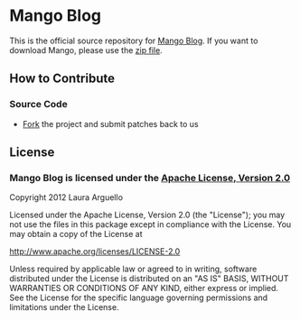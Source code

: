 # Mango Blog

This is the official source repository for [Mango Blog](http://www.mangoblog.org).
If you want to download Mango, please use the [zip file](http://mangoblog.riaforge.org/index.cfm?event=action.download).

## How to Contribute

### Source Code
- [Fork](https://github.com/asfusion/mango#fork_box) the project and submit patches back to us

## License

### Mango Blog is licensed under the [Apache License, Version 2.0](http://www.apache.org/licenses/LICENSE-2.0.html)

Copyright 2012 Laura Arguello

Licensed under the Apache License, Version 2.0 (the "License"); you may not use the files in this package except in compliance with the License. You may obtain a copy of the License at 

http://www.apache.org/licenses/LICENSE-2.0 

Unless required by applicable law or agreed to in writing, software distributed under the License is distributed on an "AS IS" BASIS, WITHOUT WARRANTIES OR CONDITIONS OF ANY KIND, either express or implied. See the License for the specific language governing permissions and limitations under the License.